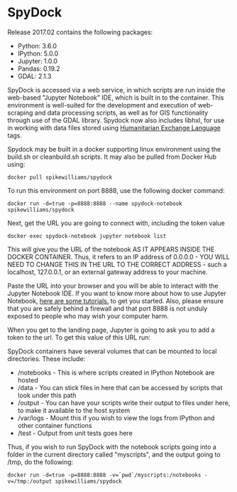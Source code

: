 SpyDock
=======

Release 2017.02 contains the following packages:

- Python: 3.6.0
- IPython: 5.0.0
- Jupyter: 1.0.0
- Pandas: 0.19.2
- GDAL: 2.1.3


SpyDock is accessed via a web service, in which scripts are run inside the web-based "Jupyter Notebook” IDE, which is built in to the container. This environment is well-suited for the development and execution of web-scraping and data processing scripts, as well as for GIS functionality through use of the GDAL library. Spydock now also includes libhxl, for use in working with data files stored using [Humanitarian Exchange Language][2] tags.

Spydock may be built in a docker supporting linux environment using the build.sh or cleanbuild.sh scripts. It may also be pulled from Docker Hub using:

    docker pull spikewilliams/spydock

To run this environment on port 8888, use the following docker command:

    docker run -d=true -p=8888:8888 --name spydock-notebook spikewilliams/spydock

Next, get the URL you are going to connect with, including the token value

    docker exec spydock-notebook jupyter notebook list  

This will give you the URL of the notebook AS IT APPEARS INSIDE THE DOCKER CONTAINER. Thus, it refers to an IP address of 0.0.0.0 - YOU WILL NEED TO CHANGE THIS IN THE URL TO THE CORRECT ADDRESS - such a localhost, 127.0.0.1, or an external gateway address to your machine.

Paste the URL into your browser and you will be able to interact with the Jupyter Notebook IDE. If you want to know more about how to use Jupyter Notebook, [here are some tutorials.][1] to get you started. Also, please ensure that you are safely behind a firewall and that port 8888 is not unduly exposed to people who may wish your computer harm.

When you get to the landing page, Jupyter is going to ask you to add a token to the url. To get this value of this URL run:

SpyDock containers have several volumes that can be mounted to local directories. These include:

- /notebooks - This is where scripts created in IPython Notebook are hosted
- /data - You can stick files in here that can be accessed by scripts that look under this path
- /output - You can have your scripts write their output to files under here, to make it available to the host system
- /var/logs - Mount this if you wish to view the logs from IPython and other container functions
- /test - Output from unit tests goes here

Thus, if you wish to run SpyDock with the notebook scripts going into a folder in the current directory called "myscripts", and the output going to /tmp, do the following:

    docker run -d=true -p=8888:8888 -v=`pwd`/myscripts:/notebooks -v=/tmp:/output spikewilliams/spydock



  [1]: http://nbviewer.ipython.org/github/ipython/ipython/blob/master/examples/Notebook/Index.ipynb
  [2]: http://hxlstandard.org
